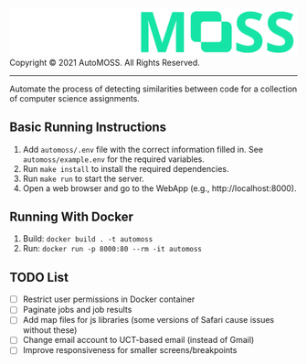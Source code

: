 ![AutoMOSS Logo](/static/img/automoss.png)
Copyright ©️ 2021 AutoMOSS. All Rights Reserved.

---

Automate the process of detecting similarities between code for a collection of computer science assignments.

## Basic Running Instructions
1. Add `automoss/.env` file with the correct information filled in. See `automoss/example.env` for the required variables.
2. Run `make install` to install the required dependencies.
3. Run `make run` to start the server.
4. Open a web browser and go to the WebApp (e.g., http://localhost:8000).

## Running With Docker
1. Build: `docker build . -t automoss`
2. Run: `docker run -p 8000:80 --rm -it automoss`

## TODO List
- [ ] Restrict user permissions in Docker container
- [ ] Paginate jobs and job results
- [ ] Add map files for js libraries (some versions of Safari cause issues without these)
- [ ] Change email account to UCT-based email (instead of Gmail)
- [ ] Improve responsiveness for smaller screens/breakpoints

